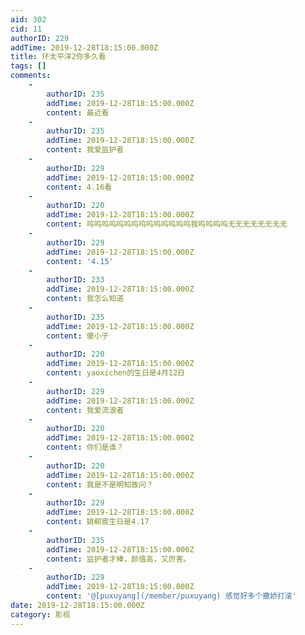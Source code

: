 ```yaml
---
aid: 302
cid: 11
authorID: 229
addTime: 2019-12-28T18:15:00.000Z
title: 环太平洋2你多久看
tags: []
comments:
    -
        authorID: 235
        addTime: 2019-12-28T18:15:00.000Z
        content: 最近看
    -
        authorID: 235
        addTime: 2019-12-28T18:15:00.000Z
        content: 我爱监护者
    -
        authorID: 229
        addTime: 2019-12-28T18:15:00.000Z
        content: 4.16看
    -
        authorID: 220
        addTime: 2019-12-28T18:15:00.000Z
        content: 呜呜呜呜呜呜呜呜呜呜呜呜呜呜我呜呜呜呜无无无无无无无无
    -
        authorID: 229
        addTime: 2019-12-28T18:15:00.000Z
        content: '4.15'
    -
        authorID: 233
        addTime: 2019-12-28T18:15:00.000Z
        content: 我怎么知道
    -
        authorID: 235
        addTime: 2019-12-28T18:15:00.000Z
        content: 傻小子
    -
        authorID: 220
        addTime: 2019-12-28T18:15:00.000Z
        content: yaoxichen的生日是4月12日
    -
        authorID: 229
        addTime: 2019-12-28T18:15:00.000Z
        content: 我爱流浪者
    -
        authorID: 220
        addTime: 2019-12-28T18:15:00.000Z
        content: 你们是谁？
    -
        authorID: 220
        addTime: 2019-12-28T18:15:00.000Z
        content: 我是不是明知故问？
    -
        authorID: 229
        addTime: 2019-12-28T18:15:00.000Z
        content: 姚郗宸生日是4.17
    -
        authorID: 235
        addTime: 2019-12-28T18:15:00.000Z
        content: 监护者才棒，颜值高，又厉害。
    -
        authorID: 229
        addTime: 2019-12-28T18:15:00.000Z
        content: '@[puxuyang](/member/puxuyang) 感觉好多个撒娇打滚'
date: 2019-12-28T18:15:00.000Z
category: 影视
---
```



